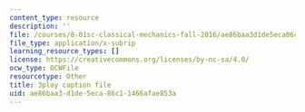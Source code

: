 ```yaml
---
content_type: resource
description: ''
file: /courses/8-01sc-classical-mechanics-fall-2016/ae86baa3d1de5eca86c11466afae853a_DYi8KTt8688.vtt
file_type: application/x-subrip
learning_resource_types: []
license: https://creativecommons.org/licenses/by-nc-sa/4.0/
ocw_type: OCWFile
resourcetype: Other
title: 3play caption file
uid: ae86baa3-d1de-5eca-86c1-1466afae853a
---
```

